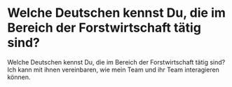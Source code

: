 # Welche Deutschen kennst Du, die im Bereich der Forstwirtschaft tätig sind?

Welche Deutschen kennst Du, die im Bereich der Forstwirtschaft tätig sind? Ich kann mit ihnen vereinbaren, wie mein Team und ihr Team interagieren können.